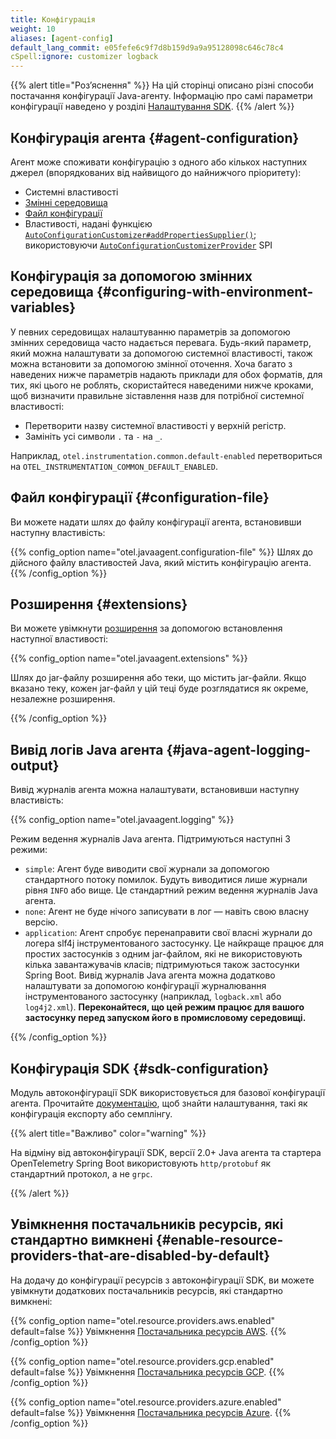 ```yaml
---
title: Конфігурація
weight: 10
aliases: [agent-config]
default_lang_commit: e05fefe6c9f7d8b159d9a9a95128098c646c78c4
cSpell:ignore: customizer logback
---
```


{{% alert title="Розʼяснення" %}} На цій сторінці описано різні способи постачання конфігурації Java-агенту. Інформацію про самі параметри конфігурації наведено у розділі [Налаштування SDK](/docs/languages/java/configuration). {{% /alert %}}

## Конфігурація агента {#agent-configuration}

Агент може споживати конфігурацію з одного або кількох наступних джерел (впорядкованих від найвищого до найнижчого пріоритету):

- Системні властивості
- [Змінні середовища](#configuring-with-environment-variables)
- [Файл конфігурації](#configuration-file)
- Властивості, надані функцією [`AutoConfigurationCustomizer#addPropertiesSupplier()`](https://github.com/open-telemetry/opentelemetry-java/blob/f92e02e4caffab0d964c02a32fe305d6d6ba372e/sdk-extensions/autoconfigure-spi/src/main/java/io/opentelemetry/sdk/autoconfigure/spi/AutoConfigurationCustomizer.java#L73); використовуючи [`AutoConfigurationCustomizerProvider`](https://github.com/open-telemetry/opentelemetry-java/blob/main/sdk-extensions/autoconfigure-spi/src/main/java/io/opentelemetry/sdk/autoconfigure/spi/AutoConfigurationCustomizerProvider.java) SPI

## Конфігурація за допомогою змінних середовища {#configuring-with-environment-variables}

У певних середовищах налаштуванню параметрів за допомогою змінних середовища часто надається перевага. Будь-який параметр, який можна налаштувати за допомогою системної властивості, також можна встановити за допомогою змінної оточення. Хоча багато з наведених нижче параметрів надають приклади для обох форматів, для тих, які цього не роблять, скористайтеся наведеними нижче кроками, щоб визначити правильне зіставлення назв для потрібної системної властивості:

- Перетворити назву системної властивості у верхній регістр.
- Замініть усі символи `.` та `-` на `_`.

Наприклад, `otel.instrumentation.common.default-enabled` перетвориться на `OTEL_INSTRUMENTATION_COMMON_DEFAULT_ENABLED`.

## Файл конфігурації {#configuration-file}

Ви можете надати шлях до файлу конфігурації агента, встановивши наступну властивість:

{{% config_option name="otel.javaagent.configuration-file" %}} Шлях до дійсного файлу властивостей Java, який містить конфігурацію агента.
{{% /config_option %}}

## Розширення {#extensions}

Ви можете увімкнути [розширення][] за допомогою встановлення наступної властивості:

{{% config_option name="otel.javaagent.extensions" %}}

Шлях до jar-файлу розширення або теки, що містить jar-файли. Якщо вказано теку, кожен jar-файл у цій теці буде розглядатися як окреме, незалежне розширення.

{{% /config_option %}}

## Вивід логів Java агента {#java-agent-logging-output}

Вивід журналів агента можна налаштувати, встановивши наступну властивість:

{{% config_option name="otel.javaagent.logging" %}}

Режим ведення журналів Java агента. Підтримуються наступні 3 режими:

- `simple`: Агент буде виводити свої журнали за допомогою стандартного потоку помилок. Будуть виводитися лише журнали рівня `INFO` або вище. Це стандартний режим ведення журналів Java агента.
- `none`: Агент не буде нічого записувати в лог — навіть свою власну версію.
- `application`: Агент спробує перенаправити свої власні журнали до логера slf4j інструментованого застосунку. Це найкраще працює для простих застосунків з одним jar-файлом, які не використовують кілька завантажувачів класів; підтримуються також застосунки Spring Boot. Вивід журналів Java агента можна додатково налаштувати за допомогою конфігурації журналювання інструментованого застосунку (наприклад, `logback.xml` або `log4j2.xml`). **Переконайтеся, що цей режим працює для вашого застосунку перед запуском його в промисловому середовищі.**

{{% /config_option %}}

## Конфігурація SDK {#sdk-configuration}

Модуль автоконфігурації SDK використовується для базової конфігурації агента. Прочитайте [документацію](/docs/languages/java/configuration), щоб знайти налаштування, такі як конфігурація експорту або семплінгу.

{{% alert title="Важливо" color="warning" %}}

На відміну від автоконфігурації SDK, версії 2.0+ Java агента та стартера OpenTelemetry Spring Boot використовують `http/protobuf` як стандартний протокол, а не `grpc`.

{{% /alert %}}

## Увімкнення постачальників ресурсів, які стандартно вимкнені {#enable-resource-providers-that-are-disabled-by-default}

На додачу до конфігурації ресурсів з автоконфігурації SDK, ви можете увімкнути додаткових постачальників ресурсів, які стандартно вимкнені:

{{% config_option
name="otel.resource.providers.aws.enabled"
default=false
%}} Увімкнення [Постачальника ресурсів AWS](https://github.com/open-telemetry/opentelemetry-java-contrib/tree/main/aws-resources).
{{% /config_option %}}

{{% config_option
name="otel.resource.providers.gcp.enabled"
default=false
%}} Увімкнення [Постачальника ресурсів GCP](https://github.com/open-telemetry/opentelemetry-java-contrib/tree/main/gcp-resources).
{{% /config_option %}}

{{% config_option
name="otel.resource.providers.azure.enabled"
default=false
%}} Увімкнення [Постачальника ресурсів Azure](https://github.com/open-telemetry/opentelemetry-java-contrib/tree/main/azure-resources).
{{% /config_option %}}

[розширення]: https://github.com/open-telemetry/opentelemetry-java-instrumentation/tree/main/examples/extension#readme
